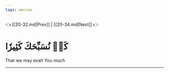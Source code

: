 ```yaml
---
tags: meccan
---
```


👈 [[20-32.md|Prev]] | [[20-34.md|Next]] 👉

# كَيۡ نُسَبِّحَكَ كَثِيرٗا

That we may exalt You much

---

